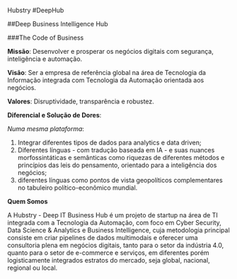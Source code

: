 Hubstry
#DeepHub

##Deep Business Intelligence Hub

###The Code of Business

**Missão**: Desenvolver e prosperar os negócios digitais com segurança, 
inteligência e automação.

**Visão**: Ser a empresa de referência global na área de Tecnologia da 
Informação integrada com Tecnologia da Automação orientada aos negócios.

**Valores**: Disruptividade, transparência e robustez.

**Diferencial e Solução de Dores**: 

*Numa mesma plataforma*:

1. Integrar diferentes tipos de dados para analytics e data driven;
2. Diferentes línguas - com tradução baseada em IA - e suas nuances 
morfossintáticas e semânticas como riquezas de diferentes métodos e princípios das leis do pensamento, orientado para a inteligência dos negócios;
3. diferentes línguas como pontos de vista geopolíticos complementares no tabuleiro político-econômico mundial.

**Quem Somos**

A Hubstry - Deep IT Business Hub é um projeto de startup na área de TI integrada com a Tecnologia da Automação, com foco em Cyber Security, 
Data Science & Analytics e Business Intelligence, cuja metodologia principal consiste em criar pipelines de dados multimodais e oferecer uma consultoria plena em negócios digitais, 
tanto para o setor da indústria 4.0, quanto para o setor de e-commerce e serviços, em diferentes porém logisticamente integrados estratos do mercado, seja global, nacional, regional ou local.

